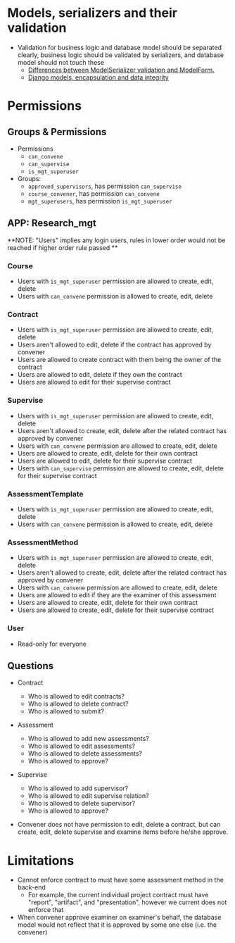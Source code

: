 # Models, serializers and their validation

- Validation for business logic and database model should be separated clearly, business logic should be validated by serializers, and database model should not touch these
  - [Differences between ModelSerializer validation and ModelForm.](https://www.django-rest-framework.org/community/3.0-announcement/#differences-between-modelserializer-validation-and-modelform)
  - [Django models, encapsulation and data integrity](https://www.dabapps.com/blog/django-models-and-encapsulation/)

# Permissions

## Groups & Permissions

- Permissions
  - `can_convene`
  - `can_supervise`
  - `is_mgt_superuser`
- Groups:
  - `approved_supervisors`, has permission `can_supervise`
  - `course_convener`, has permission `can_convene`
  - `mgt_superusers`, has permission `is_mgt_superuser`

## APP: Research_mgt

**NOTE: "Users" implies any login users, rules in lower order would not be reached if higher order rule passed **

### Course

- Users with `is_mgt_superuser` permission are allowed to create, edit, delete
- Users with `can_convene` permission is allowed to create, edit, delete

### Contract

- Users with `is_mgt_superuser` permission are allowed to create, edit, delete
- Users aren't allowed to edit, delete if the contract has approved by convener
- Users are allowed to create contract with them being the owner of the contract
- Users are allowed to edit, delete if they own the contract
- Users are allowed to edit for their supervise contract

### Supervise

- Users with `is_mgt_superuser` permission are allowed to create, edit, delete
- Users aren't allowed to create, edit, delete after the related contract has approved by convener
- Users with `can_convene` permission are allowed to create, edit, delete
- Users are allowed to create, edit, delete for their own contract
- Users are allowed to edit, delete for their supervise contract
- Users with `can_supervise` permission are allowed to create, edit, delete for their supervise contract

### AssessmentTemplate

- Users with `is_mgt_superuser` permission are allowed to create, edit, delete
- Users with `can_convene` permission is allowed to create, edit, delete

### AssessmentMethod

- Users with `is_mgt_superuser` permission are allowed to create, edit, delete
- Users aren't allowed to create, edit, delete after the related contract has approved by convener
- Users with `can_convene` permission are allowed to create, edit, delete
- Users are allowed to edit if they are the examiner of this assessment
- Users are allowed to create, edit, delete for their own contract
- Users are allowed to create, edit, delete for their supervise contract

### User

- Read-only for everyone

## Questions

- Contract
  - Who is allowed to edit contracts?
  - Who is allowed to delete contract?
  - Who is allowed to submit?
- Assessment
  - Who is allowed to add new assessments?
  - Who is allowed to edit assessments?
  - Who is allowed to delete assessments?
  - Who is allowed to approve?
- Supervise
  - Who is allowed to add supervisor?
  - Who is allowed to edit supervise relation?
  - Who is allowed to delete supervisor?
  - Who is allowed to approve?

- Convener does not have permission to edit, delete a contract, but can create, edit, delete supervise and examine items before he/she approve.

# Limitations

- Cannot enforce contract to must have some assessment method in the back-end
  - For example, the current individual project contract must have "report", "artifact", and "presentation", however we current does not enforce that
- When convener approve examiner on examiner's behalf, the database model would not reflect that it is approved by some one else (i.e. the convener)
